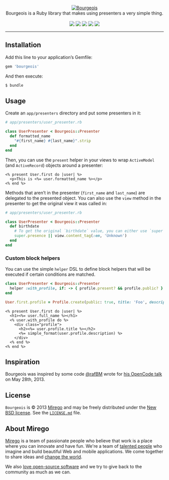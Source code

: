 <p align="center">
  <a href="https://github.com/mirego/bourgeois">
    <img src="http://i.imgur.com/Z8ja8Wz.png" alt="Bourgeois" />
  </a>
  <br />
  Bourgeois is a Ruby library that makes using presenters a very simple thing.
  <br /><br />
  <a href="https://rubygems.org/gems/bourgeois"><img src="https://badge.fury.io/rb/bourgeois.png" /></a>
  <a href="https://codeclimate.com/github/mirego/bourgeois"><img src="https://codeclimate.com/github/mirego/bourgeois.png" /></a>
  <a href='https://coveralls.io/r/mirego/bourgeois?branch=master'><img src='https://coveralls.io/repos/mirego/bourgeois/badge.png?branch=master' /></a>
  <a href='https://gemnasium.com/mirego/bourgeois'><img src="https://gemnasium.com/mirego/bourgeois.png" /></a>
  <a href="https://travis-ci.org/mirego/bourgeois"><img src="https://travis-ci.org/mirego/bourgeois.png?branch=master" /></a>
</p>

---

## Installation

Add this line to your application’s Gemfile:

```ruby
gem 'bourgeois'
```

And then execute:

```bash
$ bundle
```

## Usage

Create an `app/presenters` directory and put some presenters in it:

```ruby
# app/presenters/user_presenter.rb

class UserPresenter < Bourgeois::Presenter
  def formatted_name
    "#{first_name} #{last_name}".strip
  end
end
```

Then, you can use the `present` helper in your views to wrap `ActiveModel` (and `ActiveRecord`) objects around a presenter:

```erb
<% present User.first do |user| %>
  <p>This is <%= user.formatted_name %></p>
<% end %>
```

Methods that aren’t in the presenter (`first_name` and `last_name`) are delegated to the presented object. You can also use the `view` method in the presenter to get the original view it was called in:

```ruby
# app/presenters/user_presenter.rb

class UserPresenter < Bourgeois::Presenter
  def birthdate
    # To get the original `birthdate` value, you can either use `super` or `object.birthdate`
    super.presence || view.content_tag(:em, 'Unknown')
  end
end
```

### Custom block helpers

You can use the simple `helper` DSL to define block helpers that will be executed if certain
conditions are matched.

```ruby
class UserPresenter < Bourgeois::Presenter
  helper :with_profile, if: -> { profile.present? && profile.public? }
end

User.first.profile = Profile.create(public: true, title: 'Foo', description: 'Bar')
```

```erb
<% present User.first do |user| %>
  <h1><%= user.full_name %></h1>
  <% user.with_profile do %>
    <div class="profile">
      <h2><%= user.profile.title %></h2>
      <%= simple_format(user.profile.description) %>
    </div>
  <% end %>
<% end %>
```

## Inspiration

Bourgeois was inspired by some code [@rafBM](https://twitter.com/rafBM) wrote for [his OpenCode talk](https://github.com/rafBM/opencode12-rails) on May 28th, 2013.

## License

`Bourgeois` is © 2013 [Mirego](http://www.mirego.com) and may be freely distributed under the [New BSD license](http://opensource.org/licenses/BSD-3-Clause).  See the [`LICENSE.md`](https://github.com/mirego/bourgeois/blob/master/LICENSE.md) file.

## About Mirego

[Mirego](http://mirego.com) is a team of passionate people who believe that work is a place where you can innovate and have fun. We're a team of [talented people](http://life.mirego.com) who imagine and build beautiful Web and mobile applications. We come together to share ideas and [change the world](http://mirego.org).

We also [love open-source software](http://open.mirego.com) and we try to give back to the community as much as we can.
